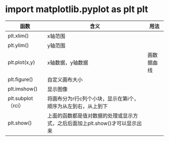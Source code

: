 import matplotlib.pyplot as plt
plt
====
函数|含义|用法
----|----|----
plt.xlim()|x轴范围
plt.ylim()|y轴范围
plt.plot(x,y)|x轴数据，y轴数据|画数据曲线
plt.figure() |自定义画布大小
plt.imshow()|显示图像
plt.subplot（rci）|将画布分为r行c列个小块，显示在第i个，顺序为从左到右，从上到下
plt.show()|上面的函数都是值对数据的处理或显示方式，之后后面加上plt.show()才可以显示出来
